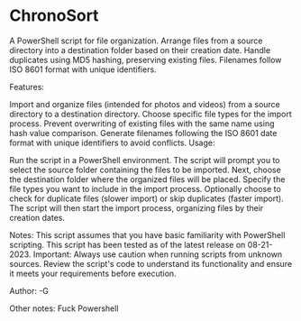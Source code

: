 # ChronoSort
A PowerShell script for file organization. Arrange files from a source directory into a destination folder based on their creation date. Handle duplicates using MD5 hashing, preserving existing files. Filenames follow ISO 8601 format with unique identifiers.

Features:

Import and organize files (intended for photos and videos) from a source directory to a destination directory.
Choose specific file types for the import process.
Prevent overwriting of existing files with the same name using hash value comparison.
Generate filenames following the ISO 8601 date format with unique identifiers to avoid conflicts.
Usage:

Run the script in a PowerShell environment.
The script will prompt you to select the source folder containing the files to be imported.
Next, choose the destination folder where the organized files will be placed.
Specify the file types you want to include in the import process.
Optionally choose to check for duplicate files (slower import) or skip duplicates (faster import).
The script will then start the import process, organizing files by their creation dates.

Notes:
This script assumes that you have basic familiarity with PowerShell scripting.
This script has been tested as of the latest release on 08-21-2023.
Important:
Always use caution when running scripts from unknown sources. Review the script's code to understand its functionality and ensure it meets your requirements before execution.

Author:
-G

Other notes:
Fuck Powershell
